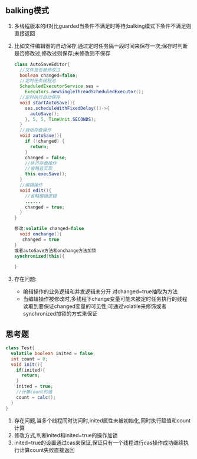 ## balking模式

1. 多线程版本的if对比guarded当条件不满足时等待;balking模式下条件不满足则直接返回

2. 比如文件编辑器的自动保存,通过定时任务隔一段时间来保存一次;保存时判断是否修改过,修改过则保存;未修改则不保存

   ```java
   class AutoSaveEditor{
     //文件是否被修改过
     boolean changed=false;
     //定时任务线程池
     ScheduledExecutorService ses = 
       Executors.newSingleThreadScheduledExecutor();
     //定时执行自动保存
     void startAutoSave(){
       ses.scheduleWithFixedDelay(()->{
         autoSave();
       }, 5, 5, TimeUnit.SECONDS);  
     }
     //自动存盘操作
     void autoSave(){
       if (!changed) {
         return;
       }
       changed = false;
       //执行存盘操作
       //省略且实现
       this.execSave();
     }
     //编辑操作
     void edit(){
       //省略编辑逻辑
       ......
       changed = true;
     }
   }
   
   修改:volatile changed=false
     void onchange(){
      changed = true
   }
   或者autoSave方法和onchange方法加锁   
   synchronized(this){
     			
   }
   ```

3. 存在问题:

   - 编辑操作的业务逻辑和并发逻辑未分开 对changed=true抽取为方法
   - 当编辑操作被修改时,多线程下change变量可能未被定时任务执行的线程读取到要保证changed变量的可见性;可通过volatile来修饰或者synchronized加锁的方式来保证



## 思考题

```java
class Test{
  volatile boolean inited = false;
  int count = 0;
  void init(){
    if(inited){
      return;
    }
    inited = true;
    //计算count的值
    count = calc();
  }
}  
```

1. 存在问题,当多个线程同时访问时,inited属性未被初始化,同时执行赋值和count计算
2. 修改方式,判断inited和inited=true的操作加锁
3. inited=true的设置通过cas来保证,保证只有一个线程进行cas操作成功继续执行计算count失败直接返回